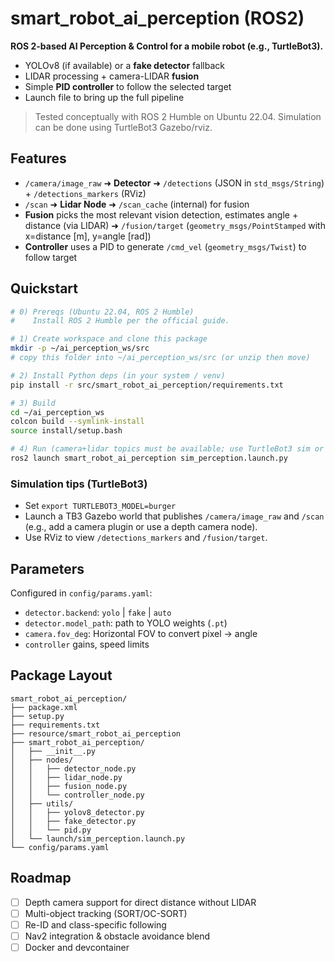 # smart_robot_ai_perception (ROS2)

**ROS 2-based AI Perception & Control for a mobile robot (e.g., TurtleBot3).**
- YOLOv8 (if available) or a **fake detector** fallback
- LIDAR processing + camera-LIDAR **fusion**
- Simple **PID controller** to follow the selected target
- Launch file to bring up the full pipeline

> Tested conceptually with ROS 2 Humble on Ubuntu 22.04. Simulation can be done using TurtleBot3 Gazebo/rviz.


## Features
- `/camera/image_raw` ➜ **Detector** ➜ `/detections` (JSON in `std_msgs/String`) + `/detections_markers` (RViz)
- `/scan` ➜ **Lidar Node** ➜ `/scan_cache` (internal) for fusion
- **Fusion** picks the most relevant vision detection, estimates angle + distance (via LIDAR) ➜ `/fusion/target` (`geometry_msgs/PointStamped` with x=distance [m], y=angle [rad])
- **Controller** uses a PID to generate `/cmd_vel` (`geometry_msgs/Twist`) to follow target

## Quickstart

```bash
# 0) Prereqs (Ubuntu 22.04, ROS 2 Humble)
#    Install ROS 2 Humble per the official guide.

# 1) Create workspace and clone this package
mkdir -p ~/ai_perception_ws/src
# copy this folder into ~/ai_perception_ws/src (or unzip then move)

# 2) Install Python deps (in your system / venv)
pip install -r src/smart_robot_ai_perception/requirements.txt

# 3) Build
cd ~/ai_perception_ws
colcon build --symlink-install
source install/setup.bash

# 4) Run (camera+lidar topics must be available; use TurtleBot3 sim or a bag)
ros2 launch smart_robot_ai_perception sim_perception.launch.py
```

### Simulation tips (TurtleBot3)
- Set `export TURTLEBOT3_MODEL=burger`
- Launch a TB3 Gazebo world that publishes `/camera/image_raw` and `/scan` (e.g., add a camera plugin or use a depth camera node).
- Use RViz to view `/detections_markers` and `/fusion/target`.

## Parameters
Configured in `config/params.yaml`:
- `detector.backend`: `yolo` | `fake` | `auto`
- `detector.model_path`: path to YOLO weights (`.pt`)
- `camera.fov_deg`: Horizontal FOV to convert pixel → angle
- `controller` gains, speed limits

## Package Layout

```
smart_robot_ai_perception/
├── package.xml
├── setup.py
├── requirements.txt
├── resource/smart_robot_ai_perception
├── smart_robot_ai_perception/
│   ├── __init__.py
│   ├── nodes/
│   │   ├── detector_node.py
│   │   ├── lidar_node.py
│   │   ├── fusion_node.py
│   │   └── controller_node.py
│   ├── utils/
│   │   ├── yolov8_detector.py
│   │   ├── fake_detector.py
│   │   └── pid.py
│   └── launch/sim_perception.launch.py
└── config/params.yaml
```

## Roadmap
- [ ] Depth camera support for direct distance without LIDAR
- [ ] Multi-object tracking (SORT/OC-SORT)
- [ ] Re-ID and class-specific following
- [ ] Nav2 integration & obstacle avoidance blend
- [ ] Docker and devcontainer
